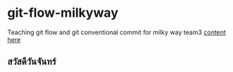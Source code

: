 # git-flow-milkyway
Teaching git flow and git conventional commit for milky way team3 [content here](https://github.com/boytur/git-flow-milkyway/wiki)
## สวัสดีวันจันทร์

